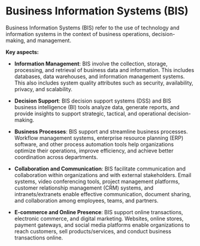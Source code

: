 # Business Information Systems (BIS)

Business Information Systems (BIS) refer to the use of technology and information systems in the context of business operations, decision-making, and management.

**Key aspects:**

* **Information Management**: BIS involve the collection, storage, processing, and retrieval of business data and information. This includes databases, data warehouses, and information management systems. This also includes system quality attributes such as security, availability, privacy, and scalability.

* **Decision Support**: BIS decision support systems (DSS) and BIS business intelligence (BI) tools analyze data, generate reports, and provide insights to support strategic, tactical, and operational decision-making.

* **Business Processes**: BIS support and streamline business processes. Workflow management systems, enterprise resource planning (ERP) software, and other process automation tools help organizations optimize their operations, improve efficiency, and achieve better coordination across departments.

* **Collaboration and Communication**: BIS facilitate communication and collaboration within organizations and with external stakeholders. Email systems, video conferencing tools, project management platforms, customer relationship management (CRM) systems, and intranets/extranets enable effective communication, document sharing, and collaboration among employees, teams, and partners.

* **E-commerce and Online Presence**: BIS support online transactions, electronic commerce, and digital marketing. Websites, online stores, payment gateways, and social media platforms enable organizations to reach customers, sell products/services, and conduct business transactions online.
